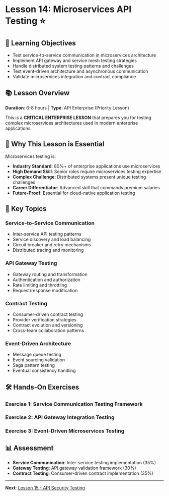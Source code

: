 # Lesson 14: Microservices API Testing ⭐

## 🎯 Learning Objectives
- Test service-to-service communication in microservices architecture
- Implement API gateway and service mesh testing strategies
- Handle distributed system testing patterns and challenges
- Test event-driven architecture and asynchronous communication
- Validate microservices integration and contract compliance

## 📚 Lesson Overview
**Duration**: 6-8 hours | **Type**: API Enterprise (Priority Lesson)

This is a **CRITICAL ENTERPRISE LESSON** that prepares you for testing complex microservices architectures used in modern enterprise applications.

## 🎯 Why This Lesson is Essential

Microservices testing is:
- **Industry Standard**: 80%+ of enterprise applications use microservices
- **High Demand Skill**: Senior roles require microservices testing expertise
- **Complex Challenge**: Distributed systems present unique testing challenges
- **Career Differentiator**: Advanced skill that commands premium salaries
- **Future-Proof**: Essential for cloud-native application testing

## 🔧 Key Topics

### **Service-to-Service Communication**
- Inter-service API testing patterns
- Service discovery and load balancing
- Circuit breaker and retry mechanisms
- Distributed tracing and monitoring

### **API Gateway Testing**
- Gateway routing and transformation
- Authentication and authorization
- Rate limiting and throttling
- Request/response modification

### **Contract Testing**
- Consumer-driven contract testing
- Provider verification strategies
- Contract evolution and versioning
- Cross-team collaboration patterns

### **Event-Driven Architecture**
- Message queue testing
- Event sourcing validation
- Saga pattern testing
- Eventual consistency handling

## 🛠️ Hands-On Exercises

### **Exercise 1**: Service Communication Testing Framework
### **Exercise 2**: API Gateway Integration Testing
### **Exercise 3**: Event-Driven Microservices Testing

## 📊 Assessment
- **Service Communication**: Inter-service testing implementation (35%)
- **Gateway Testing**: API gateway validation framework (30%)
- **Contract Testing**: Consumer-driven contract implementation (35%)

---
**Next**: [Lesson 15 - API Security Testing](../lesson-15-api-security-testing/README.md)